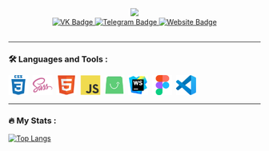 <div id="header" align="center">
  <img src="https://github.com/prostoG/prostoG/blob/main/banner-904884_1920.jpg" height="250"/>
  
  <div id="badges">
    <a href="https://vk.com/andreikooooo">
      <img src="https://img.shields.io/badge/Vkontakte-blue?style=for-the-badge&logo=vk&logoColor=white" alt="VK Badge"/>
    </a>
    <a href="https://t.me/dvelx">
      <img src="https://img.shields.io/badge/Telegram-blue?style=for-the-badge&logo=telegram&logoColor=white" alt="Telegram Badge"/>
    </a>
    <a href="https://t.me/dvelx">
      <img src="https://img.shields.io/badge/Website-blue?style=for-the-badge&logo=website&logoColor=white" alt="Website Badge"/>
    </a>
  </div>
  
  <img src="https://komarev.com/ghpvc/?username=dvelx&style=flat-square&color=blue" alt=""/>
</div>

---
### :hammer_and_wrench: Languages and Tools :
<div>
    <img src="https://github.com/devicons/devicon/blob/master/icons/css3/css3-plain-wordmark.svg"  title="CSS3" alt="CSS" width="40" height="40"/>&nbsp;
    <img src="https://github.com/devicons/devicon/blob/master/icons/sass/sass-original.svg"  title="SCSS" alt="SCSS" width="40" height="40"/>&nbsp;
    <img src="https://github.com/devicons/devicon/blob/master/icons/html5/html5-original.svg" title="HTML5" alt="HTML" width="40" height="40"/>&nbsp;
    <img src="https://github.com/devicons/devicon/blob/master/icons/javascript/javascript-original.svg" title="JavaScript" alt="JavaScript" width="40"&nbsp;
    <img src="https://github.com/devicons/devicon/blob/master/icons/vuejs/vuejs-original.svg"  title="VUE" alt="VUE" width="40" height="40"/>&nbsp;
    <img src="https://github.com/devicons/devicon/blob/master/icons/vuestorefront/vuestorefront-original.svg" title="Vue store" alt="Vue store" width="40"                    height="40"/>&nbsp;
    <img src="https://github.com/devicons/devicon/blob/master/icons/webstorm/webstorm-original.svg" title="WebStorm" alt="WebStorm" width="40" height="40"/>&nbsp;
    <img src="https://github.com/devicons/devicon/blob/master/icons/figma/figma-original.svg" title="Figma" alt="Figma" width="40" height="40"/>&nbsp;
    <img src="https://github.com/devicons/devicon/blob/master/icons/vscode/vscode-original.svg" title="VSCode" **alt="VSCode" width="40" height="40"/>
  
  </div>

---

### :fire: My Stats :
<!--[![GitHub Streak](http://github-readme-streak-stats.herokuapp.com?user=prosotG&theme=dark&hide_border=true)](https://git.io/streak-stats)-->
[![Top Langs](https://github-readme-stats.vercel.app/api/top-langs/?username=dvelx&layout=compact&theme=transparent)](https://github.com/anuraghazra/github-readme-stats)


<!--
**prostoG/prostoG** is a ✨ _special_ ✨ repository because its `README.md` (this file) appears on your GitHub profile.

Here are some ideas to get you started:

- 🔭 I’m currently working on ...
- 🌱 I’m currently learning ...
- 👯 I’m looking to collaborate on ...
- 🤔 I’m looking for help with ...
- 💬 Ask me about ...
- 📫 How to reach me: ...
- 😄 Pronouns: ...
- ⚡ Fun fact: ...
-->


<!--
**dvelx/dvelx** is a ✨ _special_ ✨ repository because its `README.md` (this file) appears on your GitHub profile.

Here are some ideas to get you started:

- 🔭 I’m currently working on ...
- 🌱 I’m currently learning ...
- 👯 I’m looking to collaborate on ...
- 🤔 I’m looking for help with ...
- 💬 Ask me about ...
- 📫 How to reach me: ...
- 😄 Pronouns: ...
- ⚡ Fun fact: ...
-->
